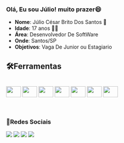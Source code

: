 ### Olá, Eu sou Júlio! muito prazer😄

- **Nome**: Júlio César Brito Dos Santos 👦
- **Idade**: 17 anos 🎈🎉
- **Área**: Desenvolvedor De SoftWare
- **Onde**: Santos/SP
- **Objetivos**: Vaga De Junior ou Estagiario

## 🛠Ferramentas

  <div style="display: inline_block"><br>
 <img align="center" height="30" width="40" img src="https://cdn.jsdelivr.net/gh/devicons/devicon/icons/csharp/csharp-original.svg" />
 <img align="center" height="30" width="40" img src="https://cdn.jsdelivr.net/gh/devicons/devicon/icons/dot-net/dot-net-original-wordmark.svg" />
 <img align="center" height="30" width="40" img src="https://cdn.jsdelivr.net/gh/devicons/devicon/icons/express/express-original.svg" /> 
 <img align="center" height="30" width="40" img src="https://cdn.jsdelivr.net/gh/devicons/devicon/icons/javascript/javascript-original.svg" />
 <img align="center" height="30" width="40" img src="https://cdn.jsdelivr.net/gh/devicons/devicon/icons/linkedin/linkedin-original-wordmark.svg" />
 <img align="center" height="30" width="40" img src="https://cdn.jsdelivr.net/gh/devicons/devicon/icons/mysql/mysql-original-wordmark.svg" />
 <img align="center" height="30" width="40" img src="https://cdn.jsdelivr.net/gh/devicons/devicon/icons/mongodb/mongodb-original-wordmark.svg" />

 </div>
  <br></br>
  
 ### 🎇Redes Sociais
  
  <div>
    <a href="https://instagram.com/zjulkerz" target="_blank"><img src="https://img.shields.io/badge/-Instagram-%23E4405F?style=for-the-badge&logo=instagram&logoColor=white" target="_blank"></a>
    <a href = "mailto:julio10cbsantos@gmail.com"><img src="https://img.shields.io/badge/-Gmail-%23333?style=for-the-badge&logo=gmail&logoColor=white" target="_blank"></a>
  <a href="https://www.linkedin.com/in/júlio-césar-brito-dos-santos-5886b6231" target="_blank"><img src="https://img.shields.io/badge/-LinkedIn-%230077B5?style=for-the-badge&logo=linkedin&logoColor=white" target="_blank"></a> 
   <a href="13 98873-1454" target="_blank"><img src="https://img.shields.io/badge/WhatsApp-25D366?style=for-the-badge&logo=whatsapp&logoColor=white" target="_blank"></a>
  </div>
